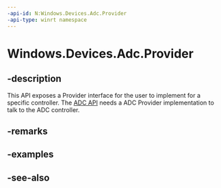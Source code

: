 ```yaml
---
-api-id: N:Windows.Devices.Adc.Provider
-api-type: winrt namespace
---
```


# Windows.Devices.Adc.Provider

## -description
This API exposes a Provider interface for the user to implement for a specific controller. The [ADC API](../windows.devices.adc/windows_devices_adc.md) needs a ADC Provider implementation to talk to the ADC controller.

## -remarks

## -examples

## -see-also